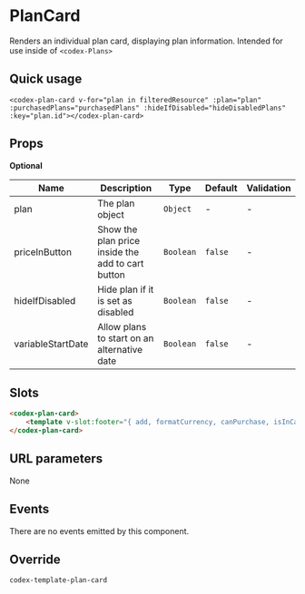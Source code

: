 # PlanCard

Renders an individual plan card, displaying plan information. Intended for use inside of `<codex-Plans>`

## Quick usage

```vue
<codex-plan-card v-for="plan in filteredResource" :plan="plan" :purchasedPlans="purchasedPlans" :hideIfDisabled="hideDisabledPlans" :key="plan.id"></codex-plan-card>
```

## Props

**Optional**

| Name | Description | Type | Default | Validation |
| - | - | - | - | - |
| plan | The plan object | `Object` | - | - |
| priceInButton | Show the plan price inside the add to cart button | `Boolean` | `false` | - |
| hideIfDisabled | Hide plan if it is set as disabled | `Boolean` | `false` | - |
| variableStartDate | Allow plans to start on an alternative date | `Boolean` | `false` | - |


## Slots

```html
<codex-plan-card>
	<template v-slot:footer="{ add, formatCurrency, canPurchase, isInCart, startDates, startDateRequired }">
</codex-plan-card>
```

## URL parameters

None

## Events

There are no events emitted by this component.

## Override

`
codex-template-plan-card
`

